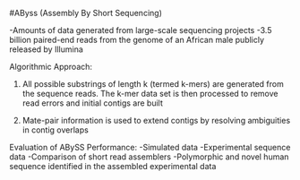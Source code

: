 #AByss (Assembly By Short Sequencing)

-Amounts of data generated from large-scale sequencing projects
-3.5 billion paired-end reads from the genome of an African male publicly released by Illumina

Algorithmic Approach:
1. All possible substrings of length k (termed k-mers) are generated from the sequence reads.
The k-mer data set is then processed to remove read errors and initial contigs are built

2. Mate-pair information is used to extend contigs by resolving ambiguities in contig overlaps

Evaluation of ABySS Performance:
-Simulated data
-Experimental sequence data
-Comparison of short read assemblers
-Polymorphic and novel human sequence identified in the assembled experimental data




